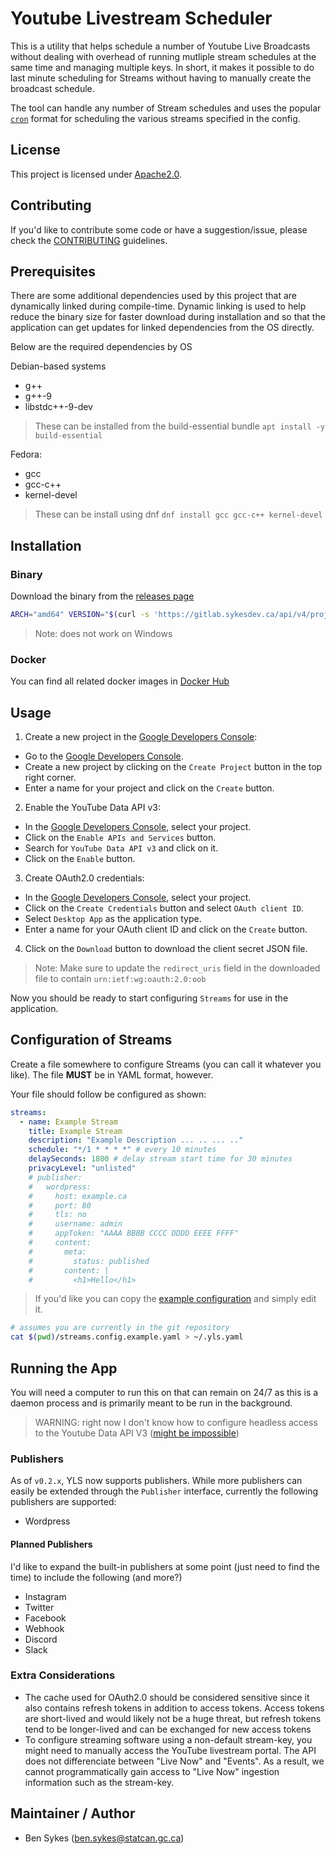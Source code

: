 # Youtube Livestream Scheduler

This is a utility that helps schedule a number of Youtube Live Broadcasts without dealing with overhead of running mutliple stream schedules at the same time and managing multiple keys. In short, it makes it possible to do last minute scheduling for Streams without having to manually create the broadcast schedule.

The tool can handle any number of Stream schedules and uses the popular [`cron`](https://www.ibm.com/docs/en/db2oc?topic=task-unix-cron-format) format for scheduling the various streams specified in the config.

## License

This project is licensed under [Apache2.0](/LICENSE).

## Contributing

If you'd like to contribute some code or have a suggestion/issue, please check the [CONTRIBUTING](/CONTRIBUTING.md) guidelines.

## Prerequisites

There are some additional dependencies used by this project that are dynamically linked during compile-time. Dynamic linking is used to help reduce the binary size for faster download during installation and so that the application can get updates for linked dependencies from the OS directly. 

Below are the required dependencies by OS

Debian-based systems

* g++
* g++-9
* libstdc++-9-dev

> These can be installed from the build-essential bundle `apt install -y build-essential`

Fedora:

* gcc
* gcc-c++
* kernel-devel

> These can be install using dnf `dnf install gcc gcc-c++ kernel-devel`

## Installation

### Binary

Download the binary from the [releases page](https://gitlab.sykesdev.ca/standalone-projects/yls/-/releases)

```bash
ARCH="amd64" VERSION="$(curl -s 'https://gitlab.sykesdev.ca/api/v4/projects/62/releases?sort=desc' | jq -rc '.[0].name' | sed -e 's/v//g')" mkdir -pv $HOME/bin && curl -sSLo yls.tar.gz "https://gitlab.sykesdev.ca/standalone-projects/yls/-/releases/v${VERSION}/downloads/yls_${VERSION}_$(uname -s | tr '[A-Z]' '[a-z]')_${ARCH}.tar.gz" && tar -C $HOME/bin -zxf ./yls.tar.gz yls && rm yls.tar.gz
```

> Note: does not work on Windows

### Docker

You can find all related docker images in [Docker Hub](https://hub.docker.com/repository/docker/sykeben/yls/general)

## Usage

1. Create a new project in the [Google Developers Console](https://console.cloud.google.com/):
  - Go to the [Google Developers Console](https://console.cloud.google.com/).
  - Create a new project by clicking on the `Create Project` button in the top right corner.
  - Enter a name for your project and click on the `Create` button.

2. Enable the YouTube Data API v3:
  - In the [Google Developers Console](https://console.cloud.google.com/), select your project.
  - Click on the `Enable APIs and Services` button.
  - Search for `YouTube Data API v3` and click on it.
  - Click on the `Enable` button.

3. Create OAuth2.0 credentials:
  - In the [Google Developers Console](https://console.cloud.google.com/), select your project.
  - Click on the `Create Credentials` button and select `OAuth client ID`.
  - Select `Desktop App` as the application type.
  - Enter a name for your OAuth client ID and click on the `Create` button.

4. Click on the `Download` button to download the client secret JSON file.
> Note: Make sure to update the `redirect_uris` field in the downloaded file to contain `urn:ietf:wg:oauth:2.0:oob`

Now you should be ready to start configuring `Streams` for use in the application.

## Configuration of Streams

Create a file somewhere to configure Streams (you can call it whatever you like). The file **MUST** be in YAML format, however.

Your file should follow be configured as shown:

```yaml
streams:
  - name: Example Stream
    title: Example Stream
    description: "Example Description ... .. ... .."
    schedule: "*/1 * * * *" # every 10 minutes
    delaySeconds: 1800 # delay stream start time for 30 minutes
    privacyLevel: "unlisted"
    # publisher:
    #   wordpress:
    #     host: example.ca
    #     port: 80
    #     tls: no
    #     username: admin
    #     appToken: "AAAA BBBB CCCC DDDD EEEE FFFF"
    #     content:
    #       meta:
    #         status: published
    #       content: |
    #         <h1>Hello</h1>
```

> If you'd like you can copy the [example configuration](/streams.config.example.yaml) and simply edit it.

```bash
# assumes you are currently in the git repository
cat $(pwd)/streams.config.example.yaml > ~/.yls.yaml
```

## Running the App

You will need a computer to run this on that can remain on 24/7 as this is a daemon process and is primarily meant to be run in the background.

> WARNING: right now I don't know how to configure headless access to the Youtube Data API V3 ([might be impossible](https://developers.google.com/youtube/v3/guides/moving_to_oauth))

### Publishers

As of `v0.2.x`, YLS now supports publishers. While more publishers can easily be extended through the `Publisher` interface, currently the following publishers are supported:

- Wordpress

#### Planned Publishers

I'd like to expand the built-in publishers at some point (just need to find the time) to include the following (and more?)

- Instagram
- Twitter
- Facebook
- Webhook
- Discord
- Slack

### Extra Considerations

- The cache used for OAuth2.0 should be considered sensitive since it also contains refresh tokens in addition to access tokens. Access tokens are short-lived and would likely not be a huge threat, but refresh tokens tend to be longer-lived and can be exchanged for new access tokens
- To configure streaming software using a non-default stream-key, you might need to manually access the YouTube livestream portal. The API does not differenciate between "Live Now" and "Events". As a result, we cannot programmatically gain access to "Live Now" ingestion information such as the stream-key.

## Maintainer / Author
- Ben Sykes (ben.sykes@statcan.gc.ca)
